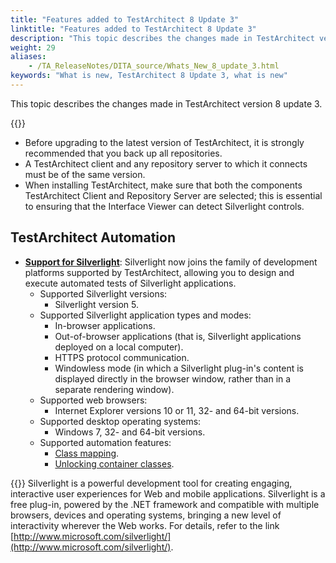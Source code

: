 ```yaml
--- 
title: "Features added to TestArchitect 8 Update 3"
linktitle: "Features added to TestArchitect 8 Update 3"
description: "This topic describes the changes made in TestArchitect version 8 update 3."
weight: 29
aliases: 
    - /TA_ReleaseNotes/DITA_source/Whats_New_8_update_3.html
keywords: "What is new, TestArchitect 8 Update 3, what is new"
---
```


This topic describes the changes made in TestArchitect version 8 update 3.

{{<remember>}}

-   Before upgrading to the latest version of TestArchitect, it is strongly recommended that you back up all repositories.
-   A TestArchitect client and any repository server to which it connects must be of the same version.
-   When installing TestArchitect, make sure that both the components TestArchitect Client and Repository Server are selected; this is essential to ensuring that the Interface Viewer can detect Silverlight controls.

## TestArchitect Automation  

-   [**Support for Silverlight**](/automation-guide/application-testing/testing-web-and-ria-applications/testing-silverlight-applications/): Silverlight now joins the family of development platforms supported by TestArchitect, allowing you to design and execute automated tests of Silverlight applications.
    -   Supported Silverlight versions:
        -   Silverlight version 5.
    -   Supported Silverlight application types and modes:
        -   In-browser applications.
        -   Out-of-browser applications \(that is, Silverlight applications deployed on a local computer\).
        -   HTTPS protocol communication.
        -   Windowless mode \(in which a Silverlight plug-in's content is displayed directly in the browser window, rather than in a separate rendering window\).
    -   Supported web browsers:
        -   Internet Explorer versions 10 or 11, 32- and 64-bit versions.
    -   Supported desktop operating systems:
        -   Windows 7, 32- and 64-bit versions.
    -   Supported automation features:
        -   [Class mapping](/user-guide/interface-definitions/class-mapping/).
        -   [Unlocking container classes](/user-guide/interface-definitions/container-classes/).

{{<note>}} Silverlight is a powerful development tool for creating engaging, interactive user experiences for Web and mobile applications. Silverlight is a free plug-in, powered by the .NET framework and compatible with multiple browsers, devices and operating systems, bringing a new level of interactivity wherever the Web works. For details, refer to the link [http://www.microsoft.com/silverlight/](http://www.microsoft.com/silverlight/).



